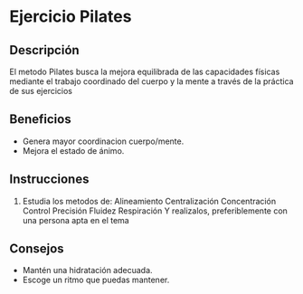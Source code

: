 # Ejercicio Pilates
## Descripción
El metodo Pilates busca la mejora equilibrada de las capacidades físicas mediante el trabajo coordinado del cuerpo y la mente a través de la práctica de sus ejercicios
## Beneficios
- Genera mayor coordinacion cuerpo/mente.
- Mejora el estado de ánimo.
## Instrucciones
1. Estudia los metodos de:
    Alineamiento
    Centralización
    Concentración
    Control
    Precisión
    Fluidez
    Respiración
Y realizalos, preferiblemente con una persona apta en el tema
## Consejos
- Mantén una hidratación adecuada.
- Escoge un ritmo que puedas mantener.